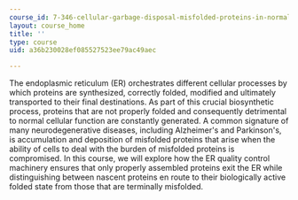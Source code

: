 ```yaml
---
course_id: 7-346-cellular-garbage-disposal-misfolded-proteins-in-normal-biology-and-human-disease-fall-2011
layout: course_home
title: ''
type: course
uid: a36b230028ef085527523ee79ac49aec

---
```

The endoplasmic reticulum (ER) orchestrates different cellular processes by which proteins are synthesized, correctly folded, modified and ultimately transported to their final destinations. As part of this crucial biosynthetic process, proteins that are not properly folded and consequently detrimental to normal cellular function are constantly generated. A common signature of many neurodegenerative diseases, including Alzheimer's and Parkinson's, is accumulation and deposition of misfolded proteins that arise when the ability of cells to deal with the burden of misfolded proteins is compromised. In this course, we will explore how the ER quality control machinery ensures that only properly assembled proteins exit the ER while distinguishing between nascent proteins en route to their biologically active folded state from those that are terminally misfolded.
